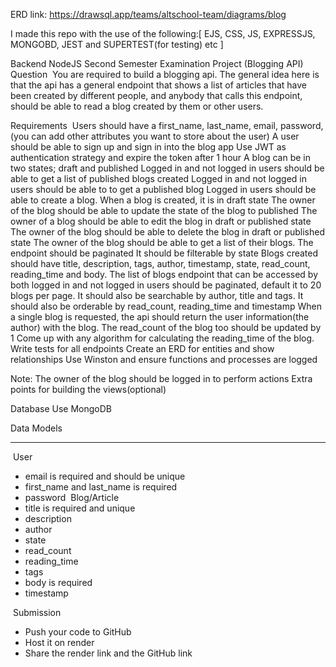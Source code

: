 ERD link: https://drawsql.app/teams/altschool-team/diagrams/blog



I made this repo with the use of the following:[
    EJS, CSS, JS, EXPRESSJS, MONGOBD, JEST and SUPERTEST(for testing) etc
]

Backend NodeJS Second Semester Examination Project
(Blogging API)
Question
​
You are required to build a blogging api. The general idea here is that the api has a general endpoint that shows a list of articles that have been created by different people, and anybody that calls this endpoint, should be able to read a blog created by them or other users.

Requirements
​
Users should have a first_name, last_name, email, password, (you can add other attributes you want to store about the user)
A user should be able to sign up and sign in into the blog app
Use JWT as authentication strategy and expire the token after 1 hour
A blog can be in two states; draft and published
Logged in and not logged in users should be able to get a list of published blogs created
Logged in and not logged in users should be able to to get a published blog
Logged in users should be able to create a blog.
When a blog is created, it is in draft state
The owner of the blog should be able to update the state of the blog to published
 The owner of a blog should be able to edit the blog in draft or published state
 The owner of the blog should be able to delete the blog in draft or published state
The owner of the blog should be able to get a list of their blogs. 
The endpoint should be paginated
It should be filterable by state
Blogs created should have title, description, tags, author, timestamp, state, read_count, reading_time and body.
The list of blogs endpoint that can be accessed by both logged in and not logged in users should be paginated, 
default it to 20 blogs per page. 
It should also be searchable by author, title and tags.
It should also be orderable by read_count, reading_time and timestamp
When a single blog is requested, the api should return the user information(the author) with the blog. The read_count of the blog too should be updated by 1
Come up with any algorithm for calculating the reading_time of the blog.
Write tests for all endpoints
Create an ERD for entities and show relationships
Use Winston and ensure functions and processes are logged

Note:
The owner of the blog should be logged in to perform actions
Extra points for building the views(optional)


Database
Use MongoDB

​Data Models
​
___
​
User 
​
- email is required and should be unique
- first_name and last_name is required
- password
​
Blog/Article
​
- title is required and unique
- description
- author
- state
- read_count
- reading_time
- tags
- body is required
- timestamp
​
​


​
Submission
​
- Push your code to GitHub 
- Host it on render
- Share the render link and the GitHub link

